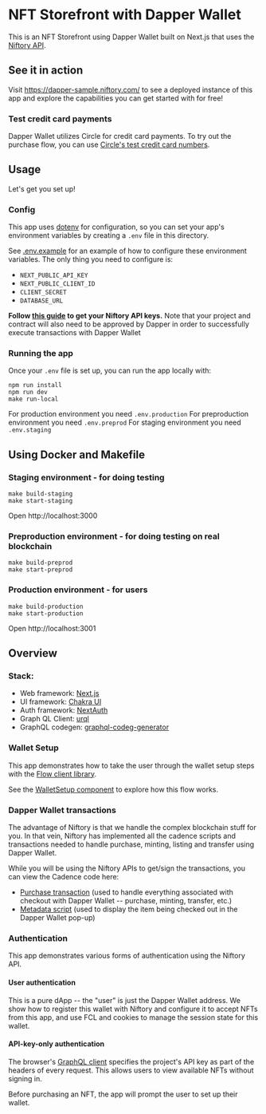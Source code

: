 # NFT Storefront with Dapper Wallet

This is an NFT Storefront using Dapper Wallet built on Next.js that uses the [Niftory API](https://docs.niftory.com/home/v/api/).

## See it in action

Visit https://dapper-sample.niftory.com/ to see a deployed instance of this app and explore the capabilities you can get started with for free!

### Test credit card payments

Dapper Wallet utilizes Circle for credit card payments. To try out the purchase flow, you can use [Circle's test credit card numbers](https://developers.circle.com/developer/docs/test-card-numbers).

## Usage

Let's get you set up!

### Config

This app uses [dotenv](https://github.com/motdotla/dotenv) for configuration, so you can set your app's environment variables by creating a `.env` file in this directory.

See [.env.example](./.env.example) for an example of how to configure these environment variables. The only thing you need to configure is:

- `NEXT_PUBLIC_API_KEY`
- `NEXT_PUBLIC_CLIENT_ID`
- `CLIENT_SECRET`
- `DATABASE_URL`

**Follow [this guide](https://docs.niftory.com/home/v/api/getting-started/api-quickstart#get-your-api-keys) to get your Niftory API keys.** Note that your project and contract will also need to be approved by Dapper in order to successfully execute transactions with Dapper Wallet

### Running the app

Once your `.env` file is set up, you can run the app locally with:

```
npm run install
npm run dev
make run-local
```

For production environment you need `.env.production`
For preproduction environment you need `.env.preprod`
For staging environment you need `.env.staging`

## Using Docker and Makefile

### Staging environment - for doing testing

```
make build-staging
make start-staging
```

Open http://localhost:3000

### Preproduction environment - for doing testing on real blockchain

```
make build-preprod
make start-preprod
```

### Production environment - for users

```
make build-production
make start-production
```

Open http://localhost:3001

## Overview

### Stack:

- Web framework: [Next.js](https://nextjs.org/)
- UI framework: [Chakra UI](https://chakra-ui.com/)
- Auth framework: [NextAuth](https://next-auth.js.org/)
- Graph QL Client: [urql](https://formidable.com/open-source/urql/)
- GraphQL codegen: [graphql-codeg-generator](https://www.graphql-code-generator.com/)

### Wallet Setup

This app demonstrates how to take the user through the wallet setup steps with the [Flow client library](https://docs.onflow.org/fcl/).

See the [WalletSetup component](./lib/components/../../components/wallet/WalletSetup.tsx) to explore how this flow works.

### Dapper Wallet transactions

The advantage of Niftory is that we handle the complex blockchain stuff for you. In that vein, Niftory has implemented all the cadence scripts and transactions needed to handle purchase, minting, listing and transfer using Dapper Wallet.

While you will be using the Niftory APIs to get/sign the transactions, you can view the Cadence code here:

- [Purchase transaction](./public/cadence/buy_from_dapper_with_duc_testnet.cdc) (used to handle everything associated with checkout with Dapper Wallet -- purchase, minting, transfer, etc.)
- [Metadata script](./public/cadence/metadata_script_testnet.cdc) (used to display the item being checked out in the Dapper Wallet pop-up)

### Authentication

This app demonstrates various forms of authentication using the Niftory API.

#### User authentication

This is a pure dApp -- the "user" is just the Dapper Wallet address. We show how to register this wallet with Niftory and configure it to accept NFTs from this app, and use FCL and cookies to manage the session state for this wallet.

#### API-key-only authentication

The browser's [GraphQL client](src/lib/GraphQLClientProvider.tsx) specifies the project's API key as part of the headers of every request.
This allows users to view available NFTs without signing in.

Before purchasing an NFT, the app will prompt the user to set up their wallet.
